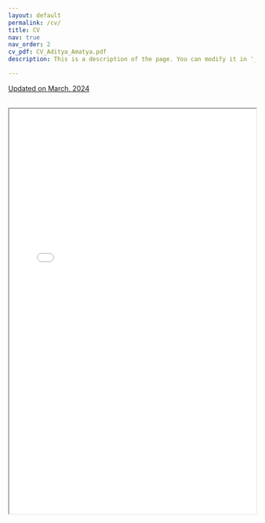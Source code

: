 ```yaml
---
layout: default
permalink: /cv/
title: CV
nav: true
nav_order: 2
cv_pdf: CV_Aditya_Amatya.pdf
description: This is a description of the page. You can modify it in '_pages/cv.md'. You can also change or remove the top pdf download button. Use cv as layout for customized cv page and edit the cv.yml

---
```



<!-- <embed src="{{ page.cv_pdf | prepend: 'assets/pdf/' | relative_url}}" width="500" height="60075" type="application/pdf"> -->

<a
            href="{{ page.cv_pdf | prepend: 'assets/pdf/' | relative_url}}"
            target="_blank"
            rel="noopener noreferrer"
            class="float-right"
            ><i class="fa-solid fa-file-pdf"></i> Updated on March, 2024 </a>

<br>


<div class="resume-pdf">
    <object data="{{ site.url }}{{ site.baseurl }}/assets/pdf/CV_Aditya_Amatya.pdf" width="100%" height="825" type="application/pdf"></object>
</div>

<iframe class="resume-pdf"  
    width="100%" 
    height="825" 
    src="/assets/pdf/CV_Aditya_Amatya.pdf"> 
</iframe> 

